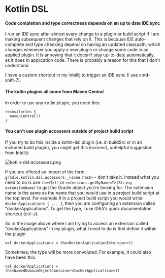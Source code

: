# Kotlin DSL

#### Code completion and type correctness depends on an up to date IDE sync

I run an IDE sync after almost every change to a plugin or build script if I am making subsequent changes that rely on it. This is because IDE auto-complete and type checking depend on having an updated classpath, which changes whenever you apply a new plugin or change some code in an applied plugin. It is annoying that it doesn't stay up-to-date automatically, as it does in application code. There is probably a reason for this that I don't understand.

I have a custom shortcut in my Intellij to trigger an IDE sync (I use cmd-shift-7).

#### The kotlin plugins all come from Maven Central

In order to use any kotlin plugin, you need this:

```
repositories {
  mavenCentral()
}
```

#### You can't use plugin accessors outside of project build script

If you try to do this inside a kotlin-dsl plugin (i.e. in buildSrc or in an included build plugin), you might get this incorrect, unhelpful suggestion from Intellij:

![kotlin-dsl-accessors.png](/_assets/kotlin-dsl-accessors.png)

If you are offered an import of the form `gradle.kotlin.dsl.accessors._<some hash>` - don't take it. Instead what you need to do is use `the<T>()` or `extensions.getByName<T>(String extensionName)` to get the Gradle object you're looking for. The extension name is the same as the name that you would use in a project build script at the top level. For example if in a project build script you would write `dockerApplications { ... }`, then you are configuring an extension called "dockerApplications". To get the type, I use IDEA's quick documentation shortcut (ctrl-J).

So in the image above where I am trying to access an extension called "dockerApplications" in my plugin, what I need to do is first define it within the plugin:

```
val dockerApplications = the<DockerApplicationExtension>()
```

Sometimes, the type will be more convoluted. For example, it could also have been this:

```
val dockerApplications = the<NamedDomainObjectContainer<DockerApplication>>()
```
